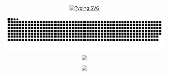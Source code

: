 <div align="center">
  <a href="https://github.com/MashiroJ/">
    <img src="https://readme-typing-svg.demolab.com?font=Fira+Code&pause=1000&color=024EF7&width=435&lines=昨日之深渊,今日之浅谈！&center=true&size=27" alt="Typing SVG" />
  </a>
</div>

<p align="center">
  <img src="https://raw.githubusercontent.com/MashiroJ/MashiroJ/refs/heads/output/github-contribution-grid-snake-dark.svg"/>
</p>

<p align="center">
 <a href="https://github.com/MashiroJ">
  <img src="https://github-readme-stats.vercel.app/api/top-langs/?username=MashiroJ&layout=compact&theme=tokyonight"/>
 </a>
</p>

 
<p align="center">
 <a href="https://github.com/MashiroJ">
  <img src="https://github-readme-stats.vercel.app/api?username=MashiroJ&theme=vue&show_icons=true"/>
 </a>
</p>
